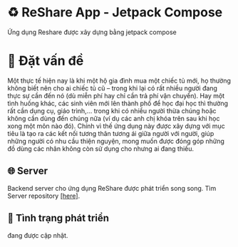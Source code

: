 # ♻️ ReShare App - Jetpack Compose
Ứng dụng Reshare được xây dựng bằng jetpack compose

# 📌 Đặt vấn đề
Một thực tế hiện nay là khi một hộ gia đình mua một chiếc tủ mới, họ thường không biết nên cho ai chiếc tủ cũ – trong khi lại có rất nhiều người đang thực sự cần đến nó (dù miễn phí hay chỉ cần trả phí vận chuyển). 
Hay một tình huống khác, các sinh viên mới lên thành phố để học đại học thì thường rất cần dụng cụ, giáo trình,... trong khi có nhiều người thừa chúng hoặc không cần dùng đến chúng nữa (ví dụ các anh chị khóa trên sau khi học xong một môn nào đó). 
Chính vì thế ứng dụng này được xây dựng với mục tiêu là tạo ra các kết nối tương thân tương ái giữa người với người, giúp những người có nhu cầu thiện nguyện, mong muốn được đóng góp những đồ dùng các nhân không còn sử dụng cho nhưng ai đang thiếu.

## 🌐 Server
Backend server cho ứng dụng ReShare được phát triển song song. Tìm Server repository [[here]](https://github.com/DinhThang66/ReShare_backend).

## 🚧 Tình trạng phát triển
đang được cập nhật.
